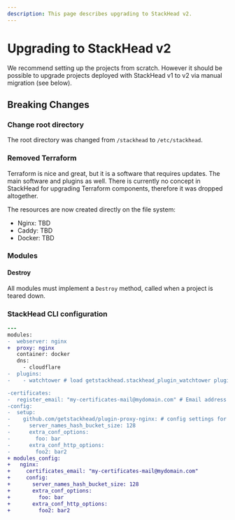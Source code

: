 ```yaml
---
description: This page describes upgrading to StackHead v2.
---
```


# Upgrading to StackHead v2

We recommend setting up the projects from scratch. However it should be possible to upgrade projects deployed with StackHead v1 to v2 via manual migration (see below).

## Breaking Changes

### Change root directory

The root directory was changed from `/stackhead` to `/etc/stackhead`.

### Removed Terraform

Terraform is nice and great, but it is a software that requires updates. The main software and plugins as well.
There is currently no concept in StackHead for upgrading Terraform components, therefore it was dropped altogether.

The resources are now created directly on the file system:

* Nginx: TBD
* Caddy: TBD
* Docker: TBD

### Modules

#### Destroy

All modules must implement a `Destroy` method, called when a project is teared down.

### StackHead CLI configuration

```diff
---
modules:
-  webserver: nginx
+  proxy: nginx
   container: docker
   dns:
     - cloudflare
-  plugins:
-    - watchtower # load getstackhead.stackhead_plugin_watchtower plugin

-certificates:
-  register_email: "my-certificates-mail@mydomain.com" # Email address used for creating SSL certificates. Will receive notice when they expire.
-config:
-  setup:
-    github.com/getstackhead/plugin-proxy-nginx: # config settings for Nginx module
-      server_names_hash_bucket_size: 128
-      extra_conf_options:
-        foo: bar
-      extra_conf_http_options:
-        foo2: bar2
+ modules_config:
+   nginx:
+     certificates_email: "my-certificates-mail@mydomain.com"
+     config:
+       server_names_hash_bucket_size: 128
+       extra_conf_options:
+         foo: bar
+       extra_conf_http_options:
+         foo2: bar2
```
